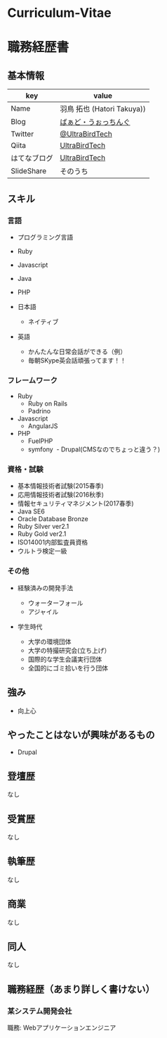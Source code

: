 # Curriculum-Vitae

# 職務経歴書

## 基本情報

|key|value|
|---|-----|
|Name|羽鳥 拓也 (Hatori Takuya))|
|Blog|[ばぁど・うぉっちんぐ](http://ultrabirdrepti.net)|
|Twitter|[@UltraBirdTech](https://twitter.com/UltraBirdTech)|
|Qiita|[UltraBirdTech](http://qiita.com/UltraBirdTech)|
|はてなブログ|[UltraBirdTech](http://ultrabirdtech.hatenablog.com)|
|SlideShare|そのうち|


## スキル

### 言語

- プログラミング言語
- Ruby
- Javascript
- Java
- PHP

- 日本語
  - ネイティブ
- 英語
  - かんたんな日常会話ができる（例）
  - 毎朝SKype英会話頑張ってます！！

### フレームワーク
- Ruby
  - Ruby on Rails
  - Padrino
- Javascript
  - AngularJS
- PHP
  - FuelPHP
  - symfony
  - Drupal(CMSなのでちょっと違う？)

### 資格・試験
- 基本情報技術者試験(2015春季)
- 応用情報技術者試験(2016秋季)
- 情報セキュリティマネジメント(2017春季)
- Java SE6
- Oracle Database Bronze
- Ruby Silver ver2.1
- Ruby Gold ver2.1
- ISO14001内部監査員資格
- ウルトラ検定一級

### その他

- 経験済みの開発手法
  - ウォーターフォール
  - アジャイル

- 学生時代
  - 大学の環境団体
  - 大学の特撮研究会(立ち上げ）
  - 国際的な学生会議実行団体
  - 全国的にゴミ拾いを行う団体

## 強み

- 向上心

## やったことはないが興味があるもの

- Drupal

## 登壇歴
なし

## 受賞歴
なし

## 執筆歴
なし

## 商業
なし

## 同人
なし

## 職務経歴（あまり詳しく書けない）

### 某システム開発会社

職務: Webアプリケーションエンジニア
